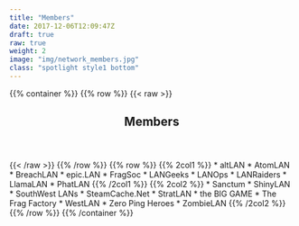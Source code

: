 ```yaml
---
title: "Members"
date: 2017-12-06T12:09:47Z
draft: true
raw: true
weight: 2
image: "img/network_members.jpg"
class: "spotlight style1 bottom"
---
```

{{% container %}}
{{% row %}}
{{< raw >}}
<div class="12$">
<header>
<h2>Members</h2>
</header>
</div>
{{< /raw >}}
{{% /row  %}}
{{% row %}}
{{% 2col1 %}}
* altLAN
* AtomLAN
* BreachLAN
* epic.LAN
* FragSoc
* LANGeeks
* LANOps
* LANRaiders
* LlamaLAN
* PhatLAN
{{% /2col1 %}}
{{% 2col2 %}}
* Sanctum
* ShinyLAN
* SouthWest LANs
* SteamCache.Net
* StratLAN
* the BIG GAME
* The Frag Factory
* WestLAN
* Zero Ping Heroes
* ZombieLAN
{{% /2col2 %}}
{{% /row %}}
{{% /container %}}
